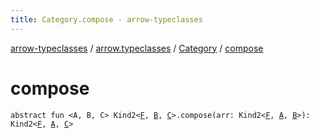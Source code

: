 ```yaml
---
title: Category.compose - arrow-typeclasses
---
```


[arrow-typeclasses](../../index.html) / [arrow.typeclasses](../index.html) / [Category](index.html) / [compose](./compose.html)

# compose

`abstract fun <A, B, C> Kind2<`[`F`](index.html#F)`, `[`B`](compose.html#B)`, `[`C`](compose.html#C)`>.compose(arr: Kind2<`[`F`](index.html#F)`, `[`A`](compose.html#A)`, `[`B`](compose.html#B)`>): Kind2<`[`F`](index.html#F)`, `[`A`](compose.html#A)`, `[`C`](compose.html#C)`>`